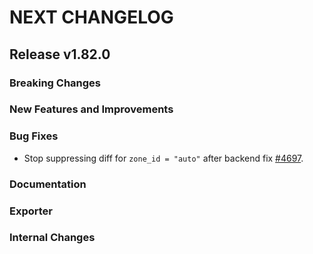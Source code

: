 # NEXT CHANGELOG

## Release v1.82.0

### Breaking Changes

### New Features and Improvements

### Bug Fixes

 * Stop suppressing diff for `zone_id = "auto"` after backend fix [#4697](https://github.com/databricks/terraform-provider-databricks/pull/4697).

### Documentation

### Exporter

### Internal Changes
